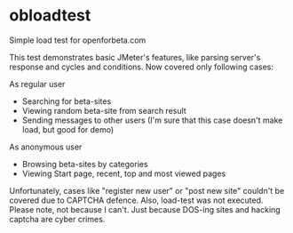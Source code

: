 # obloadtest
Simple load test for openforbeta.com

This test demonstrates basic JMeter's features, like  parsing server's response and cycles and conditions.
Now covered only following cases:

As regular user
- Searching for beta-sites
- Viewing random beta-site from search result
- Sending messages to other users (I'm sure that this case doesn't make load, but good for demo)

As anonymous user
- Browsing beta-sites by categories
- Viewing Start page, recent, top and most viewed pages

Unfortunately, cases like "register new user" or "post new site" couldn't be covered due to CAPTCHA defence.
Also, load-test was not executed. 
Please note, not  because I can't. Just because DOS-ing sites and hacking captcha are cyber crimes.
